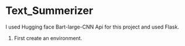 # Text_Summerizer
I used Hugging face  Bart-large-CNN Api for this project and  used Flask.

1. First create an environment.

